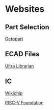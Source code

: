 # Websites

## Part Selection

[Octopart](https://octopart.com/)

## ECAD Files

[Ultra Librarian](https://www.ultralibrarian.com/)

## IC

[Wikichip](https://en.wikichip.org/wiki/WikiChip)

[RISC-V Foundation](https://riscv.org/)
